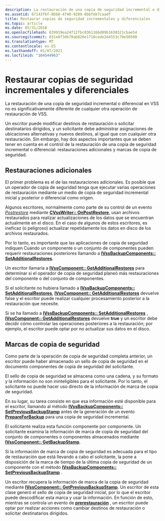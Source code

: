```yaml
---
description: La restauración de una copia de seguridad incremental o diferencial en VSS no es significativamente diferente de cualquier otra operación de restauración de VSS.
ms.assetid: 67143f6f-0bb8-4740-9289-8bbfeb7caadf
title: Restaurar copias de seguridad incrementales y diferenciales
ms.topic: article
ms.date: 05/31/2018
ms.openlocfilehash: 639919ea24f12fbc036116bd89b1630321cbae54
ms.sourcegitcommit: 831e8f3db78ab820e1710cede244553c70e50500
ms.translationtype: MT
ms.contentlocale: es-ES
ms.lasthandoff: 01/07/2021
ms.locfileid: "104544963"
---
```

# <a name="restoring-incremental-and-differential-backups"></a>Restaurar copias de seguridad incrementales y diferenciales

La restauración de una copia de seguridad incremental o diferencial en VSS no es significativamente diferente de cualquier otra operación de restauración de VSS.

Un escritor puede modificar destinos de restauración o solicitar destinatarios dirigidos, y un solicitante debe administrar asignaciones de ubicaciones alternativas y nuevos destinos, al igual que con cualquier otra restauración. Sin embargo, hay dos aspectos importantes que se deben tener en cuenta en el control de la restauración de una copia de seguridad incremental o diferencial: restauraciones adicionales y marcas de copia de seguridad.

## <a name="additional-restores"></a>Restauraciones adicionales

El primer problema es el de las restauraciones adicionales. Es posible que un operador de copia de seguridad tenga que ejecutar varias operaciones de restauración mediante un medio de copia de seguridad incremental inicial y posterior o diferencial como origen.

Algunos escritores, normalmente como parte de su control de un evento [*Postrestore*](vssgloss-p.md) mediante [**CVssWriter:: OnPostRestore**](/windows/desktop/api/VsWriter/nf-vswriter-cvsswriter-onpostrestore), usan archivos restaurados para realizar actualizaciones de los datos que se encuentran actualmente en el disco. En el caso de algunos de estos escritores, es ineficaz (o peligroso) actualizar repetidamente los datos en disco de los archivos restaurados.

Por lo tanto, es importante que las aplicaciones de copia de seguridad indiquen Cuándo un componente o un conjunto de componentes pueden requerir restauraciones posteriores llamando a [**IVssBackupComponents:: SetAdditionalRestores**](/windows/desktop/api/VsBackup/nf-vsbackup-ivssbackupcomponents-setadditionalrestores).

Un escritor llamaría a [**IVssComponent:: GetAdditionalRestores**](/windows/desktop/api/VsWriter/nf-vswriter-ivsscomponent-getadditionalrestores) para determinar si el operador de copia de seguridad planeó más restauraciones del componente o del conjunto de componentes.

Si el solicitante no hubiera llamado a [**IVssBackupComponents:: SetAdditionalRestores**](/windows/desktop/api/VsBackup/nf-vsbackup-ivssbackupcomponents-setadditionalrestores), [**IVssComponent:: GetAdditionalRestores**](/windows/desktop/api/VsWriter/nf-vswriter-ivsscomponent-getadditionalrestores) devuelve false y el escritor puede realizar cualquier procesamiento posterior a la restauración que necesite.

Si se ha llamado a [**IVssBackupComponents:: SetAdditionalRestores**](/windows/desktop/api/VsBackup/nf-vsbackup-ivssbackupcomponents-setadditionalrestores) , [**IVssComponent:: GetAdditionalRestores**](/windows/desktop/api/VsWriter/nf-vswriter-ivsscomponent-getadditionalrestores) devuelve **true** y un escritor debe decidir cómo controlar las operaciones posteriores a la restauración; por ejemplo, el escritor puede optar por no actualizar sus datos en el disco.

## <a name="backup-stamps"></a>Marcas de copia de seguridad

Como parte de la operación de copia de seguridad completa anterior, un escritor puede haber almacenado un sello de copia de seguridad en el documento componentes de copia de seguridad del solicitante.

El sello de copia de seguridad se almacena como una cadena, y su formato y la información no son ininteligibles para el solicitante. Por lo tanto, el solicitante no puede hacer uso directo de la información de marca de copia de seguridad.

En su lugar, su tarea consiste en que esa información esté disponible para el escritor, llamando al método [**IVssBackupComponents:: SetPreviousBackupStamp**](/windows/desktop/api/VsBackup/nf-vsbackup-ivssbackupcomponents-setpreviousbackupstamp) antes de la generación de un evento [**PrepareForBackup**](/windows/desktop/api/VsBackup/nf-vsbackup-ivssbackupcomponents-prepareforbackup) para una copia de seguridad incremental.

El solicitante realiza esta función componente por componente. Un solicitante examina la información de marca de copia de seguridad del conjunto de componentes o componentes almacenados mediante [**IVssComponent:: GetBackupStamp**](/windows/desktop/api/VsWriter/nf-vswriter-ivsscomponent-getbackupstamp).

Si la información de marca de copia de seguridad es adecuada para el tipo de restauración que está llevando a cabo el solicitante, la pone a disposición de la marca de tiempo de la última copia de seguridad de un componente con el método [**IVssBackupComponents:: SetPreviousBackupStamp**](/windows/desktop/api/VsBackup/nf-vsbackup-ivssbackupcomponents-setpreviousbackupstamp) .

Un escritor recupera la información de marca de la copia de seguridad mediante [**IVssComponent:: GetPreviousBackupStamp**](/windows/desktop/api/VsWriter/nf-vswriter-ivsscomponent-getpreviousbackupstamp). Un escritor de esta clase generó el sello de copia de seguridad inicial, por lo que el escritor puede descodificar esta marca y usar la información. En función de esto, mientras se controla un evento de [**prerestauración**](/windows/desktop/api/VsBackup/nf-vsbackup-ivssbackupcomponents-prerestore) , un escritor puede optar por realizar acciones como cambiar destinos de restauración o solicitar destinatarios dirigidos.

 

 



